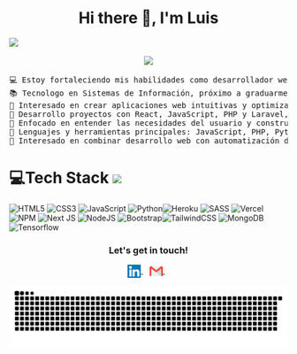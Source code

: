 <h1 align="center"> Hi there 👋, I'm Luis</h1>

<a target="_blank" href="https://www.stefanosst.gr"><img src="https://github.com/LuisUvE/LuisUvE/blob/main/luisuvegif.gif"/></a>

<p align="center">
	<a href="https://github.com/LuisUvE">
		<img src="https://readme-typing-svg.herokuapp.com?font=Fira+Code&pause=1000&center=true&width=435&lines=Web+Developer;React+%7C+PHP+%7C+Java+%7C++CSS+%7C+Swing;DL+%7C+AI+%7C+ML+Enthussiast;Always+developing+my+skills">
	</a>
</p>

<pre>
💻 Estoy fortaleciendo mis habilidades como desarrollador web full stack | Apasionado por la tecnología y la automatización
📚 Tecnologo en Sistemas de Información, próximo a graduarme como Tecnólogo
📝 Interesado en crear aplicaciones web intuitivas y optimizar procesos con automatización
🔭 Desarrollo proyectos con React, JavaScript, PHP y Laravel, además de integrar bases de datos relacionales
🌱 Enfocado en entender las necesidades del usuario y construir soluciones que faciliten su trabajo
🌟 Lenguajes y herramientas principales: JavaScript, PHP, Python, React, SQL, CSS, JAVA
🚩 Interesado en combinar desarrollo web con automatización de tareas y administración de infraestructura IT
</pre>

# 💻Tech Stack <img src = "https://media2.giphy.com/media/QssGEmpkyEOhBCb7e1/giphy.gif?cid=ecf05e47a0n3gi1bfqntqmob8g9aid1oyj2wr3ds3mg700bl&rid=giphy.gif" width = 32px>

![HTML5](https://img.shields.io/badge/html5-%23E34F26.svg?style=for-the-badge&logo=html5&logoColor=white) ![CSS3](https://img.shields.io/badge/css3-%231572B6.svg?style=for-the-badge&logo=css3&logoColor=white) ![JavaScript](https://img.shields.io/badge/javascript-%23323330.svg?style=for-the-badge&logo=javascript&logoColor=%23F7DF1E) ![Python](https://img.shields.io/badge/python-darkblue.svg?style=for-the-badge&logo=python&logoColor=white)![Heroku](https://img.shields.io/badge/heroku-%23430098.svg?style=for-the-badge&logo=heroku&logoColor=white)  ![SASS](https://img.shields.io/badge/sass-firebrick.svg?style=for-the-badge&logo=sass&logoColor=white)  ![Vercel](https://img.shields.io/badge/vercel-%23000000.svg?style=for-the-badge&logo=vercel&logoColor=white) ![NPM](https://img.shields.io/badge/NPM-6DA55F.svg?style=for-the-badge&logo=npm&logoColor=white) ![Next JS](https://img.shields.io/badge/Next-black?style=for-the-badge&logo=next.js&logoColor=white) ![NodeJS](https://img.shields.io/badge/node.js-6DA55F?style=for-the-badge&logo=node.js&logoColor=white)  ![Bootstrap](https://img.shields.io/badge/bootstrap-%23430098.svg?style=for-the-badge&logo=bootstrap&logoColor=white)![TailwindCSS](https://img.shields.io/badge/tailwindcss-%2338B2AC.svg?style=for-the-badge&logo=tailwind-css&logoColor=white) ![MongoDB](https://img.shields.io/badge/MongoDB-%234ea94b.svg?style=for-the-badge&logo=mongodb&logoColor=white) ![Tensorflow](https://img.shields.io/badge/tensorflow-orange.svg?style=for-the-badge&logo=tensorflow&logoColor=white)
 
<div align="center">
  <h3><b>Let's get in touch! </b></h3>
  </div>
<p align="center">
<a href="https://www.linkedin.com/in/luis-urrego/" target="blank">
  <img align="center" alt="Luis Urrego | Linkedin" width="24px" src="https://github.com/SatYu26/SatYu26/blob/master/Assets/Linkedin.svg"/>
</a> &nbsp;&nbsp;
<a href="https://www.instagram.com/floridajetsk1/" target="blank">
  <img align="center" alt="Luis Urrego | Instagram" width="24px" src="https://github.com/SatYu26/SatYu26/blob/master/Assets/Gmail.svg"/>
</a> &nbsp;&nbsp;
<p>
<p align="center">
  <img src="https://github.com/StefanosSt/StefanosSt/blob/main/github-user-contribution.svg" alt="snake">
</p>



